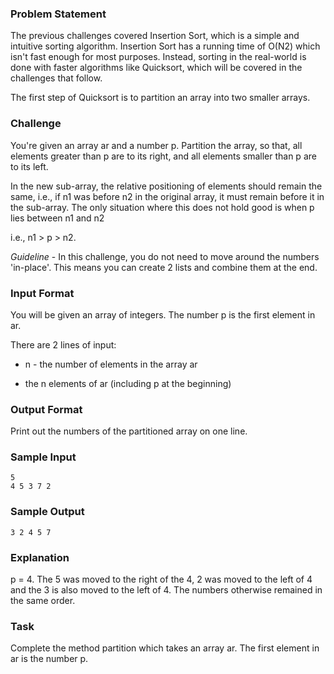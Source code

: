 ### Problem Statement

The previous challenges covered Insertion Sort, which is a simple and intuitive sorting algorithm. Insertion Sort has a running time of O(N2) which isn't fast enough for most purposes. Instead, sorting in the real-world is done with faster algorithms like Quicksort, which will be covered in the challenges that follow.

The first step of Quicksort is to partition an array into two smaller arrays.

### Challenge

You're given an array ar and a number p. Partition the array, so that, all elements greater than p are to its right, and all elements smaller than p are to its left.

In the new sub-array, the relative positioning of elements should remain the same, i.e., if n1 was before n2 in the original array, it must remain before it in the sub-array. The only situation where this does not hold good is when p lies between n1 and n2

i.e., n1 > p > n2.

*Guideline* - In this challenge, you do not need to move around the numbers 'in-place'. This means you can create 2 lists and combine them at the end.

### Input Format

You will be given an array of integers. The number p is the first element in ar.

There are 2 lines of input:

* n - the number of elements in the array ar

* the n elements of ar (including p at the beginning)

### Output Format

Print out the numbers of the partitioned array on one line.

### Sample Input

```
5
4 5 3 7 2
```

### Sample Output

```
3 2 4 5 7
```

### Explanation

p = 4. The 5 was moved to the right of the 4, 2 was moved to the left of 4 and the 3 is also moved to the left of 4. The numbers otherwise remained in the same order.

### Task

Complete the method partition which takes an array ar. The first element in ar is the number p.
